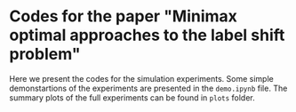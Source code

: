 # Codes for the paper "Minimax optimal approaches to the label shift problem"

Here we present the codes for the simulation experiments. Some simple demonstartions of the experiments are presented in the `demo.ipynb` file. The summary plots of the full experiments can be found in `plots` folder. 